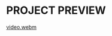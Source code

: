 # **PROJECT PREVIEW**


[video.webm](https://user-images.githubusercontent.com/98957023/179722414-69d4b9fc-28f0-4801-82f7-dc1de5c61cc8.webm)

